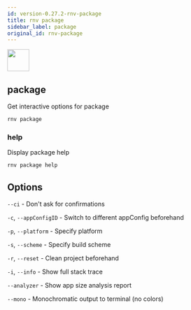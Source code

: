 ```yaml
---
id: version-0.27.2-rnv-package
title: rnv package
sidebar_label: package
original_id: rnv-package
---
```


<img src="https://renative.org/img/ic_cli.png" width=50 height=50 />

## package

Get interactive options for package

```bash
rnv package
```

### help

Display package help

```bash
rnv package help
```

## Options

`--ci` - Don't ask for confirmations

`-c`, `--appConfigID` - Switch to different appConfig beforehand

`-p`, `--platform` - Specify platform

`-s`, `--scheme` - Specify build scheme

`-r`, `--reset` - Clean project beforehand

`-i`, `--info` - Show full stack trace

`--analyzer` - Show app size analysis report

`--mono` - Monochromatic output to terminal (no colors)
